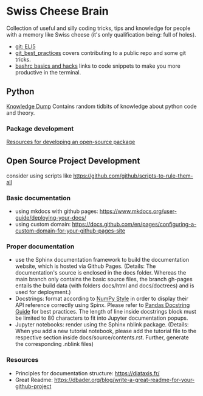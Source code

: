 # Swiss Cheese Brain
Collection of useful and silly coding tricks, tips and knowledge for people with a memory like Swiss cheese (it's only qualification being: full of holes).

* [git: ELI5](https://hackernoon.com/understanding-git-fcffd87c15a3)
* [git_best_practices](git_best_practices.md) covers contributing to a public repo and some git tricks.
* [bashrc basics and hacks](bashrc_snippets/README.md) links to code snippets to make you more productive in the terminal.

## Python
[Knowledge Dump](python/knowledge_dump.md) Contains random tidbits of knowledge about python code and theory.

### Package development
[Resources for developing an open-source package](python/package_dev.md)



## Open Source Project Development
consider using scripts like https://github.com/github/scripts-to-rule-them-all

### Basic documentation
* using mkdocs with github pages: https://www.mkdocs.org/user-guide/deploying-your-docs/
* using custom domain: https://docs.github.com/en/pages/configuring-a-custom-domain-for-your-github-pages-site

### Proper documentation
* use the Sphinx documentation framework to build the documentation website, which is hosted via Github Pages. (Details: The documentation's source is enclosed in the docs folder. Whereas the main branch only contains the basic source files, the branch gh-pages entails the build data (with folders docs/html and docs/doctrees) and is used for deployment.)
* Docstrings: format according to [NumPy Style](https://sphinxcontrib-napoleon.readthedocs.io/en/latest/example_numpy.html#example-numpy) in order to display their API reference correctly using Spinx. Please refer to [Pandas Docstring Guide](https://pandas.pydata.org/pandas-docs/stable/development/contributing_docstring.html#) for best practices. The length of line inside docstrings block must be limited to 80 characters to fit into Jupyter documentation popups.
* Jupyter notebooks: render using the Sphinx nblink package. (Details: When you add a new tutorial notebook, please add the tutorial file to the respective section inside docs/source/contents.rst. Further, generate the corresponding .nblink files)

### Resources
* Principles for documentation structure: https://diataxis.fr/
* Great Readme: https://dbader.org/blog/write-a-great-readme-for-your-github-project
